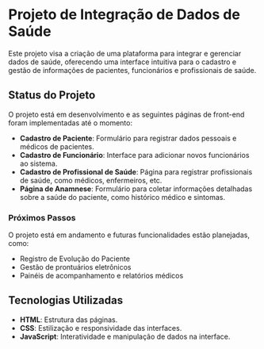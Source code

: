 # Projeto de Integração de Dados de Saúde

Este projeto visa a criação de uma plataforma para integrar e gerenciar dados de saúde, oferecendo uma interface intuitiva para o cadastro e gestão de informações de pacientes, funcionários e profissionais de saúde.

## Status do Projeto

O projeto está em desenvolvimento e as seguintes páginas de front-end foram implementadas até o momento:

- **Cadastro de Paciente**: Formulário para registrar dados pessoais e médicos de pacientes.
- **Cadastro de Funcionário**: Interface para adicionar novos funcionários ao sistema.
- **Cadastro de Profissional de Saúde**: Página para registrar profissionais de saúde, como médicos, enfermeiros, etc.
- **Página de Anamnese**: Formulário para coletar informações detalhadas sobre a saúde do paciente, como histórico médico e sintomas.

### Próximos Passos

O projeto está em andamento e futuras funcionalidades estão planejadas, como:

- Registro de Evolução do Paciente
- Gestão de prontuários eletrônicos
- Painéis de acompanhamento e relatórios médicos

## Tecnologias Utilizadas

- **HTML**: Estrutura das páginas.
- **CSS**: Estilização e responsividade das interfaces.
- **JavaScript**: Interatividade e manipulação de dados na interface.

